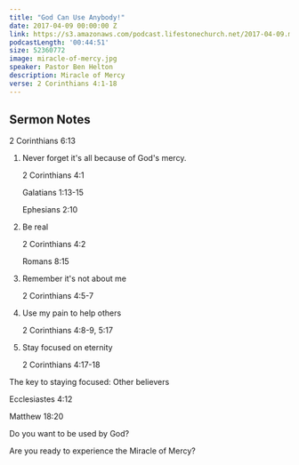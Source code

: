 ```yaml
---
title: "God Can Use Anybody!"
date: 2017-04-09 00:00:00 Z
link: https://s3.amazonaws.com/podcast.lifestonechurch.net/2017-04-09.mp3
podcastLength: '00:44:51'
size: 52360772
image: miracle-of-mercy.jpg
speaker: Pastor Ben Helton
description: Miracle of Mercy
verse: 2 Corinthians 4:1-18
---
```


## Sermon Notes

2 Corinthians 6:13

1. Never forget it's all because of God's mercy.

    2 Corinthians 4:1

    Galatians 1:13-15

    Ephesians 2:10

2. Be real

    2 Corinthians 4:2

    Romans 8:15

3. Remember it's not about me

    2 Corinthians 4:5-7

4. Use my pain to help others

    2 Corinthians 4:8-9, 5:17

5. Stay focused on eternity

    2 Corinthians 4:17-18

The key to staying focused: Other believers

Ecclesiastes 4:12

Matthew 18:20

Do you want to be used by God?

Are you ready to experience the Miracle of Mercy?
